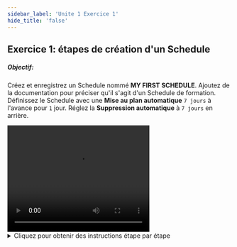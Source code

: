 ```yaml
---
sidebar_label: 'Unite 1 Exercice 1'
hide_title: 'false'
---
```


## Exercice 1: étapes de création d'un Schedule
 
##### Objectif: 

Créez et enregistrez un Schedule nommé **MY FIRST SCHEDULE**. Ajoutez de la documentation pour préciser qu'il s'agit d'un Schedule de formation. Définissez le Schedule avec une **Mise au plan automatique** ```7 jours``` à l'avance pour ```1``` jour. Réglez la **Suppression automatique** à ```7 jours``` en arrière.

<div>
<video width="320" height="240" controls>
  <source src="videobasic/U1E1.mp4" type="video/mp4"></source>
Your browser does not support the video tag.
</video>
</div>

<details>

<summary>Cliquez pour obtenir des instructions étape par étape</summary>

Étapes de création d'un Schedule  
1. Sous l'onglet Administration, double-cliquez sur **Schedule Master**.  
2. Cliquez sur le bouton **Ajouter (+)** dans la barre d'outils Schedule Master.  
3. Dans la zone de texte Nom, entrez ```My First Schedule```.  
4. Dans la zone de texte Documentation, saisissez ```Ceci est un schedule de formation```.  
5. Dans le cadre Propriétés Schedule > Mise au Plan, cochez la case **Mise au Plan automatique**.  
6. Saisissez ```7``` pour le nombre de jours à l'avance.  
7. Et ```1``` pour le nombre de jours de mise au plan automatique.  
8. Dans le cadre Propriétés Schedule > Mise au Plan, cochez la case **Suppression automatique**.  
9. Entrez ```7``` pour le nombre de jours en arrière à supprimer.   
10. Cliquez sur le bouton **Sauvegarder** dans la barre d'outils Schedule Master.  
11. Fermez l'onglet Schedule Master.  


</details>
